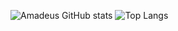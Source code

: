 ![Amadeus GitHub stats](https://github-readme-stats.vercel.app/api?username=vasysik&theme=codeSTACKr&show_icons=true)
![Top Langs](https://github-readme-stats.vercel.app/api/top-langs/?username=vasysik&layout=compact&theme=codeSTACKr)

